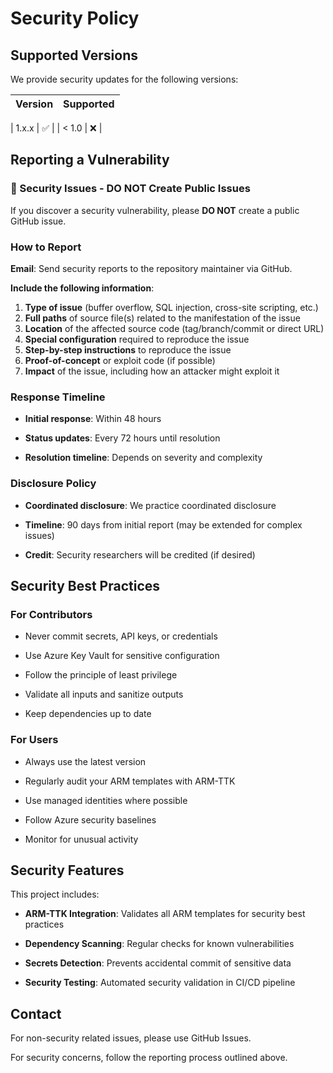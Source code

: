 # Security Policy

## Supported Versions

We provide security updates for the following versions:

| Version | Supported          |
| ------- | ------------------ |

| 1.x.x   | :white_check_mark: |
| < 1.0   | :x:                |

## Reporting a Vulnerability

### 🚨 Security Issues - DO NOT Create Public Issues

If you discover a security vulnerability, please **DO NOT** create a public GitHub issue.

### How to Report

**Email**: Send security reports to the repository maintainer via GitHub.

**Include the following information**:

1. **Type of issue** (buffer overflow, SQL injection, cross-site scripting, etc.)
2. **Full paths** of source file(s) related to the manifestation of the issue
3. **Location** of the affected source code (tag/branch/commit or direct URL)
4. **Special configuration** required to reproduce the issue
5. **Step-by-step instructions** to reproduce the issue
6. **Proof-of-concept** or exploit code (if possible)
7. **Impact** of the issue, including how an attacker might exploit it

### Response Timeline

- **Initial response**: Within 48 hours

- **Status updates**: Every 72 hours until resolution

- **Resolution timeline**: Depends on severity and complexity

### Disclosure Policy

- **Coordinated disclosure**: We practice coordinated disclosure

- **Timeline**: 90 days from initial report (may be extended for complex issues)

- **Credit**: Security researchers will be credited (if desired)

## Security Best Practices

### For Contributors

- Never commit secrets, API keys, or credentials

- Use Azure Key Vault for sensitive configuration

- Follow the principle of least privilege

- Validate all inputs and sanitize outputs

- Keep dependencies up to date

### For Users

- Always use the latest version

- Regularly audit your ARM templates with ARM-TTK

- Use managed identities where possible

- Follow Azure security baselines

- Monitor for unusual activity

## Security Features

This project includes:

- **ARM-TTK Integration**: Validates all ARM templates for security best practices

- **Dependency Scanning**: Regular checks for known vulnerabilities

- **Secrets Detection**: Prevents accidental commit of sensitive data

- **Security Testing**: Automated security validation in CI/CD pipeline

## Contact

For non-security related issues, please use GitHub Issues.

For security concerns, follow the reporting process outlined above.
